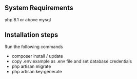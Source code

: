 

## System Requirements
php 8.1 or above
mysql

## Installation steps
Run the following commands

- composer install / update
- copy .env.example as .env file and set database credentials
- php artisan migrate
- php artisan key:generate


